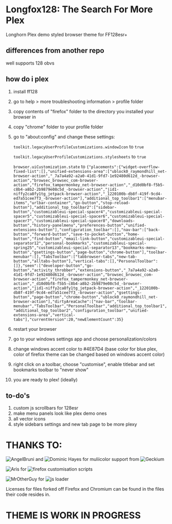 # Longfox128: The Search For More Plex
Longhorn Plex demo styled browser theme for FF128esr+

## differences from another repo

well supports 128 obvs

## how do i plex
1. install ff128
2. go to help > more troubleshooting information > profile folder
3. copy contents of "firefox" folder to the directory you installed your browser in
4. copy "chrome" folder to your profile folder
5. go to "about:config" and change these settings:

    ```toolkit.legacyUserProfileCustomizations.windowIcon``` to ```true```
   
   ```toolkit.legacyUserProfileCustomizations.stylesheets``` to ```true```
   
   ```browser.uiCustomization.state``` to ```{"placements":{"widget-overflow-fixed-list":[],"unified-extensions-area":["ublock0_raymondhill_net-browser-action","_7a7a4a92-a2a0-41d1-9fd7-1e92480d612d_-browser-action","browsec_browsec_com-browser-action","firefox_tampermonkey_net-browser-action","_d10d0bf8-f5b5-c8b4-a8b2-2b9879e08c5d_-browser-action","jid1-niffy2ca8fy1tg_jetpack-browser-action","_1220100b-db8f-419f-9cd4-ed7a51cee7f3_-browser-action"],"additional_top_toolbar1":["menubar-items","urlbar-container","go-button","stop-reload-button"],"additional_top_toolbar2":["sidebar-button","customizableui-special-spacer4","customizableui-special-spacer5","customizableui-special-spacer6","customizableui-special-spacer7","customizableui-special-spacer8","downloads-button","history-panelmenu","preferences-button","unified-extensions-button"],"configuration_toolbar":[],"nav-bar":["back-button","forward-button","save-to-pocket-button","home-button","find-button","email-link-button","customizableui-special-separator12","personal-bookmarks","customizableui-special-spring25","customizableui-special-separator13","bookmarks-menu-button","gsettings-button","page-button","chrome-button"],"toolbar-menubar":[],"TabsToolbar":["tabbrowser-tabs","new-tab-button","alltabs-button"],"vertical-tabs":[],"PersonalToolbar":[]},"seen":["developer-button","go-button","activity_throbber","extensions-button","_7a7a4a92-a2a0-41d1-9fd7-1e92480d612d_-browser-action","browsec_browsec_com-browser-action","firefox_tampermonkey_net-browser-action","_d10d0bf8-f5b5-c8b4-a8b2-2b9879e08c5d_-browser-action","jid1-niffy2ca8fy1tg_jetpack-browser-action","_1220100b-db8f-419f-9cd4-ed7a51cee7f3_-browser-action","gsettings-button","page-button","chrome-button","ublock0_raymondhill_net-browser-action"],"dirtyAreaCache":["nav-bar","toolbar-menubar","TabsToolbar","PersonalToolbar","additional_top_toolbar1","additional_top_toolbar2","configuration_toolbar","unified-extensions-area","vertical-tabs"],"currentVersion":20,"newElementCount":35}```
7. restart your browser
8. go to your windows settings app and choose personalization/colors
9. change windows accent color to #4E87D4 (base color for blue plex, color of firefox theme can be changed based on windows accent color)
10. right click on a toolbar, choose "customise", enable titlebar and set bookmarks toolbar to "never show"
11. you are ready to plex! (ideally)

## to-do's
1. custom js scrollbars for 128esr
2. make menu panels look like plex demo ones
3. all vector icons
4. style sidebars settings and new tab page to be more plexy

# THANKS TO:
![AngelBruni](https://github.com/angelbruni) and ![Dominic Hayes](https://github.com/dominichayesferen) for muliicolor support from ![Geckium](https://github.com/angelbruni/Geckium)

![Aris](https://github.com/Aris-t2) for ![firefox customisation scripts](https://github.com/Aris-t2/CustomJSforFx)

![MrOtherGuy](https://github.com/MrOtherGuy) for ![js loader](https://github.com/MrOtherGuy/fx-autoconfig)

Licenses for files forked off Firefox and Chromium can be found in the files their code resides in.

# THEME IS WORK IN PROGRESS
